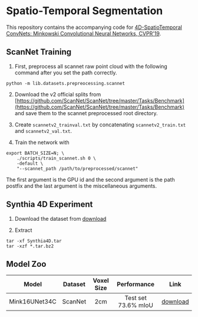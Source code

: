 # Spatio-Temporal Segmentation

This repository contains the accompanying code for [4D-SpatioTemporal ConvNets: Minkowski Convolutional Neural Networks, CVPR'19](https://arxiv.org/abs/1904.08755).


## ScanNet Training

1. First, preprocess all scannet raw point cloud with the following command after you set the path correctly.

```
python -m lib.datasets.prepreocessing.scannet
```

2. Download the v2 official splits from [https://github.com/ScanNet/ScanNet/tree/master/Tasks/Benchmark](https://github.com/ScanNet/ScanNet/tree/master/Tasks/Benchmark) and save them to the scannet preprocessed root directory.

3. Create `scannetv2_trainval.txt` by concatenating `scannetv2_train.txt` and `scannetv2_val.txt`.

4. Train the network with

```
export BATCH_SIZE=N; \
	./scripts/train_scannet.sh 0 \
	-default \
	"--scannet_path /path/to/preprocessed/scannet"
```

The first argument is the GPU id and the second argument is the path postfix
and the last argument is the miscellaneous arguments.


## Synthia 4D Experiment

1. Download the dataset from [download](http://cvgl.stanford.edu/data2/Synthia4D.tar)

2. Extract

```
tar -xf Synthia4D.tar
tar -xzf *.tar.bz2
```


## Model Zoo

| Model         | Dataset | Voxel Size | Performance              | Link   |
|:-------------:|:-------:|:----------:|:------------------------:|:------:|
| Mink16UNet34C | ScanNet | 2cm        | Test set 73.6% mIoU      | [download](https://node1.chrischoy.org/data/publications/minknet/Mink16UNet34C_ScanNet.pth) |
